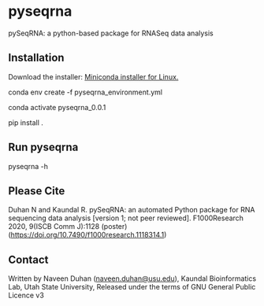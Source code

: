# pyseqrna

pySeqRNA: a python-based package for RNASeq data analysis


## Installation

Download the installer: [Miniconda installer for Linux.](https://docs.conda.io/en/latest/miniconda.html#linux-installers)

conda env create -f pyseqrna_environment.yml

conda activate pyseqrna_0.0.1

pip install . 

## Run pyseqrna

pyseqrna -h

## Please Cite

Duhan N and Kaundal R. pySeqRNA: an automated Python package for RNA sequencing data analysis [version 1; not peer reviewed]. F1000Research 2020, 9(ISCB Comm J):1128 (poster) (https://doi.org/10.7490/f1000research.1118314.1) 

## Contact

Written by Naveen Duhan (naveen.duhan@usu.edu),
Kaundal Bioinformatics Lab, Utah State University,
Released under the terms of GNU General Public Licence v3